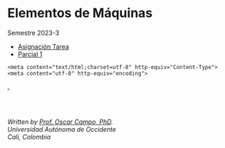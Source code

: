 # Elementos de Máquinas
Semestre 2023-3
- [Asignación Tarea](https://oicampo-uao.github.io/academics/Tarea1-2023-3.html)
- [Parcial 1](https://oicampo-uao.github.io/academics/Parcial1-2023-3.html)


<!DOCTYPE html PUBLIC"-//W3C//DTD XHTML 1.0 Strict//SP"
"http://www.w3.org/TR/xhtml1/DTD/xhtml1-strict.dtd">
<html xmlns="http://www.w3.org/1999/xhtml">
<head>

    <meta content="text/html;charset=utf-8" http-equiv="Content-Type">
    <meta content="utf-8" http-equiv="encoding">

  <script src="https://unpkg.com/mathjs@9.4.4/lib/browser/math.js"></script>
  <title>Machine Elements Design</title>
</head>

<body>


<a href='https://dissertation-writingservice.com/'>.</a> <script type='text/javascript' src='https://www.freevisitorcounters.com/auth.php?id=74d299ba76f1adb89eaf06a0a3487cdcb4fbfe80'></script>
<script type="text/javascript" src="https://www.freevisitorcounters.com/en/home/counter/914338/t/0"></script>
<br><br>
<address>
Written by <a href="mailto:oicampo@uao.edu.co">Prof. Oscar Campo, PhD</a>.<br>
Universidad Autónoma de Occidente<br>
Cali, Colombia<br>
</address>

</body>
</html>
